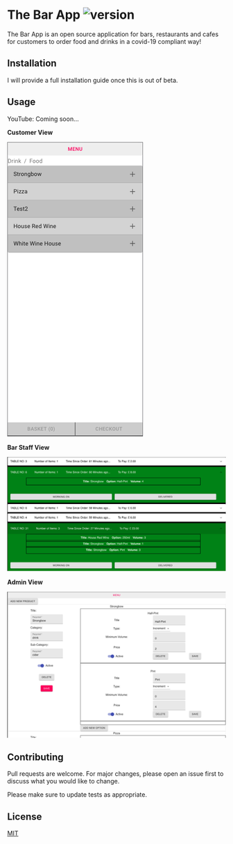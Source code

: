 # The Bar App         ![version](https://img.shields.io/badge/version-0.5.1-yellow.svg)

The Bar App is an open source application for bars, restaurants  and cafes for customers to order food and drinks in a covid-19 compliant way!

## Installation

I will provide a full installation guide once this is out of beta. 

## Usage

YouTube: Coming soon...

**Customer View**

![picture](IMG/CustomerImg.png)


**Bar Staff View**

![picture](IMG/ServerImg.png)


**Admin View**

![picture](IMG/AdminImg.png)

## Contributing
Pull requests are welcome. For major changes, please open an issue first to discuss what you would like to change.

Please make sure to update tests as appropriate.

## License
[MIT](https://choosealicense.com/licenses/mit/)
